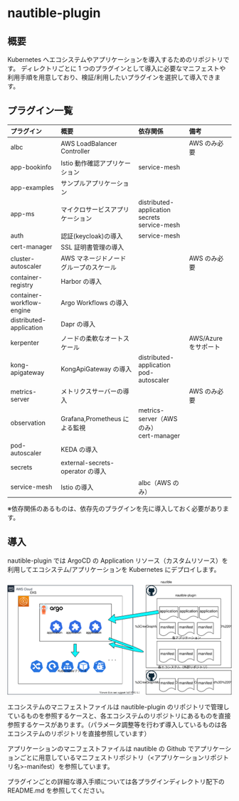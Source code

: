 # nautible-plugin

## 概要

Kubernetes へエコシステムやアプリケーションを導入するためのリポジトリです。
ディレクトリごとに 1 つのプラグインとして導入に必要なマニフェストや利用手順を用意しており、検証/利用したいプラグインを選択して導入できます。

## プラグイン一覧

| プラグイン                | 概要                                   | 依存関係                                           | 備考                 |
| :------------------------ | :------------------------------------- | :------------------------------------------------- | :------------------- |
| albc                      | AWS LoadBalancer Controller            |                                                    | AWS のみ必要         |
| app-bookinfo              | Istio 動作確認アプリケーション         | service-mesh                                       |                      |
| app-examples              | サンプルアプリケーション               |                                                    |                      |
| app-ms                    | マイクロサービスアプリケーション       | distributed-application<br>secrets<br>service-mesh |                      |
| auth                      | 認証(keycloak)の導入                   | service-mesh                                       |                      |
| cert-manager              | SSL 証明書管理の導入                   |                                                    |                      |
| cluster-autoscaler        | AWS マネージドノードグループのスケール |                                                    | AWS のみ必要         |
| container-registry        | Harbor の導入                          |                                                    |                      |
| container-workflow-engine | Argo Workflows の導入                  |                                                    |                      |
| distributed-application   | Dapr の導入                            |                                                    |                      |
| kerpenter                 | ノードの柔軟なオートスケール           |                                                    | AWS/Azure をサポート |
| kong-apigateway           | KongApiGateway の導入                  | distributed-application<br>pod-autoscaler          |                      |
| metrics-server            | メトリクスサーバーの導入               |                                                    | AWS のみ必要         |
| observation               | Grafana,Prometheus による監視          | metrics-server（AWS のみ） <br>cert-manager        |                      |
| pod-autoscaler            | KEDA の導入                            |                                                    |                      |
| secrets                   | external-secrets-operator の導入       |                                                    |                      |
| service-mesh              | Istio の導入                           | albc（AWS のみ）                                   |                      |

※依存関係のあるものは、依存先のプラグインを先に導入しておく必要があります。

## 導入

nautible-plugin では ArgoCD の Application リソース（カスタムリソース）を利用してエコシステム/アプリケーションを Kubernetes にデプロイします。

![nautible-plugin全体像](./outline.svg)

エコシステムのマニフェストファイルは nautible-plugin のリポジトリで管理しているものを参照するケースと、各エコシステムのリポジトリにあるものを直接参照するケースがあります。（パラメータ調整等を行わず導入しているものは各エコシステムのリポジトリを直接参照しています）

アプリケーションのマニフェストファイルは nautible の Github でアプリケーションごとに用意しているマニフェストリポジトリ（<アプリケーションリポジトリ名>-manifest）を参照しています。

プラグインごとの詳細な導入手順については各プラグインディレクトリ配下の README.md を参照してください。
